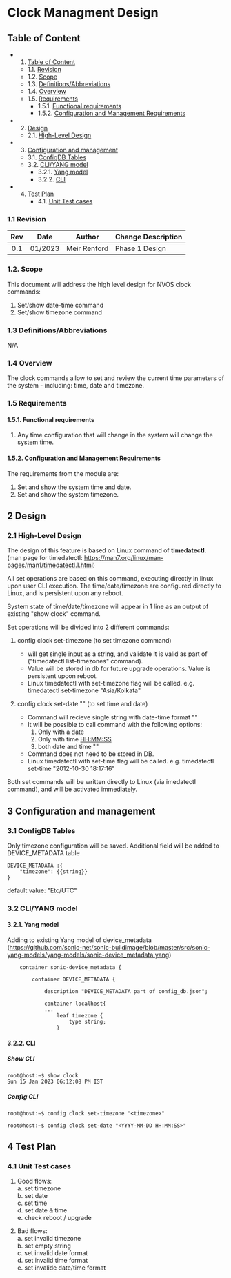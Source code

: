 # Clock Managment Design #

## Table of Content 


* 1. [Table of Content](#TableofContent)
	* 1.1. [Revision](#Revision)
	* 1.2. [Scope](#Scope)
	* 1.3. [Definitions/Abbreviations](#DefinitionsAbbreviations)
	* 1.4. [Overview](#Overview)
	* 1.5. [Requirements](#Requirements)
		* 1.5.1. [Functional requirements](#FunctionalRequirements)
		* 1.5.2. [Configuration and Management Requirements](#ConfigurationManagementRequirements) 
* 2. [Design](#Design)
	* 2.1. [High-Level Design](#High-LevelDesign)
* 3. [Configuration and management](#Configurationandmanagement)
	* 3.1. [ConfigDB Tables](#ConfigDBTables)
	* 3.2. [CLI/YANG model](#CLIYANGmodel)
		* 3.2.1. [Yang model](#Yangmodel)
		* 3.2.2. [CLI](#Climodel)
* 4. [Test Plan](#TestPlan)
		* 4.1. [Unit Test cases](#UnitTestcases)


### 1.1 <a name='Revision'></a>Revision

|  Rev  |  Date   |      Author      | Change Description |
| :---: | :-----: | :--------------: | ------------------ |
|  0.1  | 01/2023 | Meir Renford	 | Phase 1 Design     |

###  1.2. <a name='Scope'></a>Scope

This document will address the high level design for NVOS clock commands:
1.	Set/show date-time command
2.	Set/show timezone command


### 1.3 <a name='DefinitionsAbbreviations'></a>Definitions/Abbreviations 

N/A

### 1.4 Overview 

The clock commands allow to set and review the current time parameters of the system - including: time, date and timezone. 

### 1.5 Requirements
####  1.5.1. <a name='FunctionalRequirements'></a>Functional requirements

1. Any time configuration that will change in the system will change the system time. 

####  1.5.2. <a name='ConfigurationManagementRequirements'></a>Configuration and Management Requirements
The requirements from the module are: 
1.	Set and show the system time and date.
2.	Set and show the system timezone.


##  2 <a name='Design'></a>Design

###  2.1 <a name='High-LevelDesign'></a>High-Level Design

The design of this feature is based on Linux command of <b>timedatectl</b>.<BR>
(man page for timedatectl: https://man7.org/linux/man-pages/man1/timedatectl.1.html)

All set operations are based on this command, executing directly in linux upon user CLI execution.
The time/date/timezone are configured directly to Linux, and is persistent upon any reboot.

System state of time/date/timezone will appear in 1 line as an output of existing "show clock" command.

Set operations will be divided into 2 different commands:

1. config clock set-timezone <timezone> (to set timezone command)
	* will get single input as a string, and validate it is valid as part of ("timedatectl list-timezones" command).
	* Value will be stored in db for future upgrade operations.
	  Value is persistent upcon reboot.
	* Linux timedatectl with set-timezone flag will be called.
	  e.g. timedatectl set-timezone "Asia/Kolkata"


2. config clock set-date "<YYYY-MM-DD HH:MM:SS>" (to set time and date)
	* Command will recieve single string with date-time format "<YYYY-MM-DD HH:MM:SS>"
	* It will be possible to call command with the following options:
		1.	Only with a date <YYYY-MM-DD>
		2. 	Only with time <HH:MM:SS>
		3.  both date and time "<YYYY-MM-DD HH:MM:SS>"
	* Command does not need to be stored in DB.
	* Linux timedatectl with set-time flag will be called.
	  e.g. timedatectl set-time "2012-10-30 18:17:16"


Both set commands will be written directly to Linux (via imedatectl command), and will be activated immediately.



##  3 <a name='Configurationandmanagement'></a>Configuration and management

###  3.1 <a name='ConfigDBTables'></a>ConfigDB Tables

Only timezone configuration will be saved.
Additional field will be added to DEVICE_METADATA table

```
DEVICE_METADATA :{
    "timezone": {{string}}
}
```

default value: "Etc/UTC"


###  3.2 <a name='CLIYANGmodel'></a>CLI/YANG model

####  3.2.1. <a name='Yangmodel'></a>Yang model


Adding to existing Yang model of device_metadata (https://github.com/sonic-net/sonic-buildimage/blob/master/src/sonic-yang-models/yang-models/sonic-device_metadata.yang)

```
    container sonic-device_metadata {

        container DEVICE_METADATA {

            description "DEVICE_METADATA part of config_db.json";

            container localhost{
			...
				leaf timezone {
					type string;
				}
```

####  3.2.2. <a name='Climodel'></a>CLI

##### Show CLI

```
root@host:~$ show clock 
Sun 15 Jan 2023 06:12:08 PM IST

```

##### Config CLI

```
root@host:~$ config clock set-timezone "<timezone>"

```

```
root@host:~$ config clock set-date "<YYYY-MM-DD HH:MM:SS>"

```


##  4 <a name='TestPlan'></a>Test Plan

###  4.1 <a name='UnitTestcases'></a>Unit Test cases

1. Good flows:<br>
	a. set timezone<br>
	b. set date<br>
	c. set time<br>
	d. set date & time<br>
	e. check reboot / upgrade<br>

2. Bad flows:<br>
	a. set invalid timezone<br>
	b. set empty string<br>
	c. set invalid date format<br>
	d. set invalid time format<br>
	e. set invalide date/time format<br>
